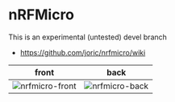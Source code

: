 # nRFMicro

This is an experimental (untested) devel branch

* https://github.com/joric/nrfmicro/wiki

front|back
--|--
![nrfmicro-front](https://github.com/joric/nrfmicro/releases/latest/download/nrfmicro-front.png)|![nrfmicro-back](https://github.com/joric/nrfmicro/releases/latest/download/nrfmicro-back.png)

